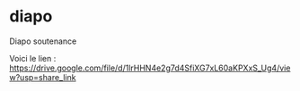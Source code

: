 # diapo
Diapo soutenance


Voici le lien : https://drive.google.com/file/d/1lrHHN4e2g7d4SfiXG7xL60aKPXxS_Ug4/view?usp=share_link

